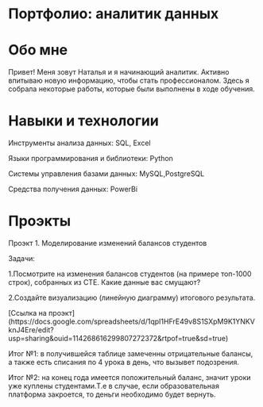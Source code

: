 # Портфолио: аналитик данных

# Обо мне

Привет! Меня зовут Наталья и я начинающий аналитик. Активно впитываю новую информацию, чтобы стать профессионалом. Здесь я собрала некоторые работы, которые были выполнены в ходе обучения.

# Навыки и технологии
<p>Инструменты анализа данных: SQL, Excel<p/>
<p>Языки программирования и библиотеки: Python<p/>
<p>Системы управления базами данных: MySQL,PostgreSQL<p/>
<p>Средства получения данных: PowerBi<p/>

# Проэкты 

<p>Проэкт 1. Моделирование изменений балансов студентов<p/>
<p>Задачи: <p/>
<p>1.Посмотрите на изменения балансов студентов (на примере топ-1000 строк), собранных из CTE. Какие данные вас смущают? <p/>
<p>2.Создайте визуализацию (линейную диаграмму) итогового результата.<p/>
 [Ссылка на проэкт](https://docs.google.com/spreadsheets/d/1qpI1HFrE49v8S1SXpM9K1YNKVknJ4Ere/edit?usp=sharing&ouid=114268616299807272372&rtpof=true&sd=true)   
<p>Итог №1: в получившейся таблице замеченны отрицательные балансы, а также есть списания по 4 урока в день, что вызывет подозрения. <p/>
<p>Итог №2: на конец года имеется положительный баланс, значит уроки уже куплены студентами.Т.е в случае, если образовательная платформа закроется, то деньги необходимо будет вернуть.<p/>






